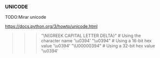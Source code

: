 ### UNICODE

TODO:Mirar unicode


https://docs.python.org/3/howto/unicode.html

>>> "\N{GREEK CAPITAL LETTER DELTA}"  # Using the character name
'\u0394'
>>> "\u0394"                          # Using a 16-bit hex value
'\u0394'
>>> "\U00000394"                      # Using a 32-bit hex value
'\u0394'

